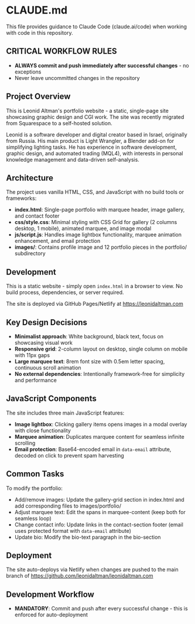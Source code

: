 # CLAUDE.md

This file provides guidance to Claude Code (claude.ai/code) when working with code in this repository.

## CRITICAL WORKFLOW RULES
- **ALWAYS commit and push immediately after successful changes** - no exceptions
- Never leave uncommitted changes in the repository

## Project Overview

This is Leonid Altman's portfolio website - a static, single-page site showcasing graphic design and CGI work. The site was recently migrated from Squarespace to a self-hosted solution.

Leonid is a software developer and digital creator based in Israel, originally from Russia. His main product is Light Wrangler, a Blender add-on for simplifying lighting tasks. He has experience in software development, graphic design, and automated trading (MQL4), with interests in personal knowledge management and data-driven self-analysis.

## Architecture

The project uses vanilla HTML, CSS, and JavaScript with no build tools or frameworks:

- **index.html**: Single-page portfolio with marquee header, image gallery, and contact footer
- **css/style.css**: Minimal styling with CSS Grid for gallery (2 columns desktop, 1 mobile), animated marquee, and image modal
- **js/script.js**: Handles image lightbox functionality, marquee animation enhancement, and email protection
- **images/**: Contains profile image and 12 portfolio pieces in the portfolio/ subdirectory

## Development

This is a static website - simply open `index.html` in a browser to view. No build process, dependencies, or server required.

The site is deployed via GitHub Pages/Netlify at https://leonidaltman.com

## Key Design Decisions

- **Minimalist approach**: White background, black text, focus on showcasing visual work
- **Responsive grid**: 2-column layout on desktop, single column on mobile with 11px gaps
- **Large marquee text**: 8rem font size with 0.5em letter spacing, continuous scroll animation
- **No external dependencies**: Intentionally framework-free for simplicity and performance

## JavaScript Components

The site includes three main JavaScript features:
- **Image lightbox**: Clicking gallery items opens images in a modal overlay with close functionality
- **Marquee animation**: Duplicates marquee content for seamless infinite scrolling
- **Email protection**: Base64-encoded email in `data-email` attribute, decoded on click to prevent spam harvesting

## Common Tasks

To modify the portfolio:
- Add/remove images: Update the gallery-grid section in index.html and add corresponding files to images/portfolio/
- Adjust marquee text: Edit the spans in marquee-content (keep both for seamless loop)
- Change contact info: Update links in the contact-section footer (email uses protected format with `data-email` attribute)
- Update bio: Modify the bio-text paragraph in the bio-section

## Deployment

The site auto-deploys via Netlify when changes are pushed to the main branch of https://github.com/leonidaltman/leonidaltman.com

## Development Workflow

- **MANDATORY**: Commit and push after every successful change - this is enforced for auto-deployment